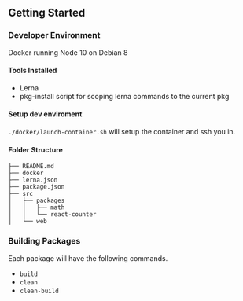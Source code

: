## Getting Started

### Developer Environment

Docker running Node 10 on Debian 8

#### Tools Installed

- Lerna
- pkg-install script for scoping lerna commands to the current pkg

#### Setup dev enviroment

`./docker/launch-container.sh` will setup the container and ssh you in.

#### Folder Structure

```
├── README.md
├── docker
├── lerna.json
├── package.json
├── src
│   ├── packages
│   │   ├── math
│   │   └── react-counter
│   └── web
```

### Building Packages

Each package will have the following commands.

- `build`
- `clean`
- `clean-build`
